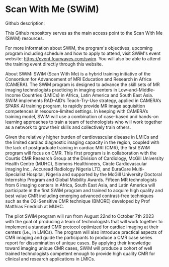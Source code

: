 # Scan With Me (SWiM)

Github description: 

This Github repository serves as the main access point to the Scan With Me (SWiM) resources. 

For more information about SWiM, the program's objectives, upcoming program including schedule and how to apply to attend, visit SWiM's event website: https://event.fourwaves.com/swim. You will also be able to attend the training event directly through this website.

About SWiM:
SWiM (Scan With Me) is a hybrid training initiative of the Consortium for Advancement of MRI Education and Research in Africa (CAMERA). The SWiM program is designed to advance the skill sets of MR imaging technologists practicing in imaging centers in Low-and-Middle-Income Countries (LMICs) in Africa, Latin America and South East Asia. SWiM implements RAD-AID’s Teach-Try-Use strategy, applied in CAMERA’s SPARK AI training program, to rapidly provide MR image acquisition competences in resource-limited settings. In keeping with CAMERA’s training model, SWiM will use a combination of case-based and hands-on learning approaches to train a team of technologists who will work together as a network to grow their skills and collectively train others.

Given the relatively higher burden of cardiovascular disease in LMICs and the limited cardiac diagnostic imaging capacity in the region, coupled with the lack of postgraduate training in cardiac MRI (CMR), the first SWiM program will focus on CMR. This first program is in collaboration with the Courtis CMR Research Group at the Division of Cardiology, McGill University Health Centre (MUHC), Siemens Healthineers, Circle Cardiovascular imaging Inc., Accuread Radiology Nigeria LTD, and EuraCare Multi-Specialist Hospital, Nigeria and supported by the McGill University Doctoral Internship Program and Global Mobility Awards. Fifteen MR technologists from 6 imaging centers in Africa, South East Asia, and Latin America will participate in the first SWiM program and trained to acquire high quality and best value CMR including emerging advanced contrast-free techniques such as the O2-Sensitive CMR technique (BMORE) developed by Prof Matthias Friedrich at MUHC.

The pilot SWiM program will run from August 22nd to October 7th 2023 with the goal of producing a team of technologists that will work together to implement a standard CMR protocol optimized for cardiac imaging at their centers (i.e., in LMICs). The program will also introduce practical aspects of CMR imaging and guide the participants to produce a CMR case series report for dissemination of unique cases. By applying their knowledge toward imaging unique CMR cases, SWiM will produce a cohort of well trained technologists competent enough to provide high quality CMR for clinical and research applications in LMICs.
